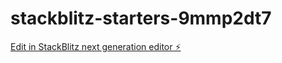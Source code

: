 # stackblitz-starters-9mmp2dt7

[Edit in StackBlitz next generation editor ⚡️](https://stackblitz.com/~/github.com/gyanendra2058/stackblitz-starters-9mmp2dt7)